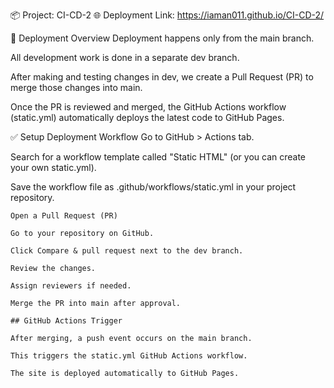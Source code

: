 📦 Project: CI-CD-2
🌐 Deployment Link:
https://iaman011.github.io/CI-CD-2/

📑 Deployment Overview
Deployment happens only from the main branch.

All development work is done in a separate dev branch.

After making and testing changes in dev, we create a Pull Request (PR) to merge those changes into main.

Once the PR is reviewed and merged, the GitHub Actions workflow (static.yml) automatically deploys the latest code to GitHub Pages.

✅ Setup Deployment Workflow
Go to GitHub > Actions tab.

Search for a workflow template called "Static HTML" (or you can create your own static.yml).

Save the workflow file as .github/workflows/static.yml in your project repository.

```
Open a Pull Request (PR)

Go to your repository on GitHub.

Click Compare & pull request next to the dev branch.

Review the changes.

Assign reviewers if needed.

Merge the PR into main after approval.

## GitHub Actions Trigger

After merging, a push event occurs on the main branch.

This triggers the static.yml GitHub Actions workflow.

The site is deployed automatically to GitHub Pages.
